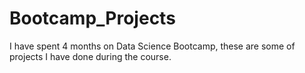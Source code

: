 # Bootcamp_Projects
I have spent 4 months on Data Science Bootcamp, these are some of projects I have done during the course.
